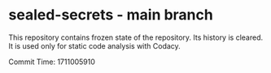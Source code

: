# sealed-secrets - main branch

This repository contains frozen state of the repository.
Its history is cleared. It is used only for static code
analysis with Codacy.

Commit Time: 1711005910
